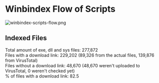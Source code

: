 # Winbindex Flow of Scripts

![winbindex-scripts-flow.png](winbindex-scripts-flow.png)

## Indexed Files

<!--FileStats-->
Total amount of exe, dll and sys files: 277,872  
Files with a download link: 229,202 (89,326 from the actual files, 139,876 from VirusTotal)  
Files without a download link: 48,670 (48,670 weren't uploaded to VirusTotal, 0 weren't checked yet)  
% of files with a download link: 82.5  
<!--/FileStats-->
